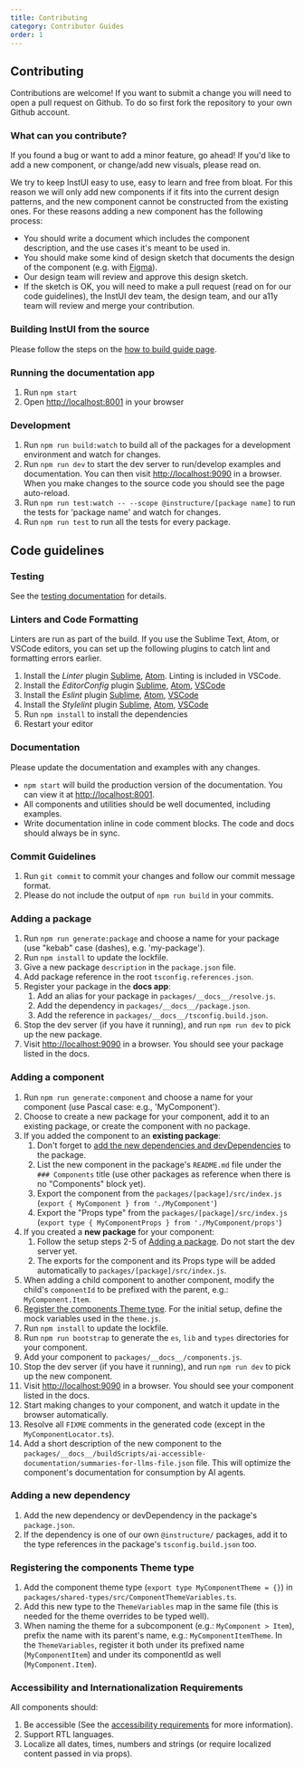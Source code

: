 ```yaml
---
title: Contributing
category: Contributor Guides
order: 1
---
```


## Contributing

Contributions are welcome! If you want to submit a change you will need to open a pull request on Github. To do so first fork the repository to your own Github account.

### What can you contribute?

If you found a bug or want to add a minor feature, go ahead! If you'd like to add a new component, or change/add new visuals, please read on.

We try to keep InstUI easy to use, easy to learn and free from bloat.
For this reason we will only add new components if it fits into the current design patterns, and the new component cannot be
constructed from the existing ones. For these reasons adding a new component has the following process:

- You should write a document which includes the component description, and the use cases it's meant to be used in.
- You should make some kind of design sketch that documents the design of the component (e.g. with [Figma](https://www.figma.com/)).
- Our design team will review and approve this design sketch.
- If the sketch is OK, you will need to make a pull request (read on for our code guidelines), the InstUI dev team, the design team, and our a11y team will review and merge your contribution.

### Building InstUI from the source

Please follow the steps on the [how to build guide page](#building-instui).

### Running the documentation app

1. Run `npm start`
1. Open [http://localhost:8001](http://localhost:8001) in your browser

### Development

1. Run `npm run build:watch` to build all of the packages for a development environment and watch for changes.
1. Run `npm run dev` to start the dev server to run/develop examples and documentation. You can then visit [http://localhost:9090](http://localhost:9090) in a browser. When you make changes to the source code you should see the page auto-reload.
1. Run `npm run test:watch -- --scope @instructure/[package name]` to run the tests for 'package name' and watch for changes.
1. Run `npm run test` to run all the tests for every package.

## Code guidelines

### Testing

See the [testing documentation](#testing-components) for details.

### Linters and Code Formatting

Linters are run as part of the build. If you use the Sublime Text, Atom, or VSCode editors, you can set up the following plugins to catch lint and formatting errors earlier.

1. Install the _Linter_ plugin [Sublime](http://sublimelinter.readthedocs.org/en/latest/), [Atom](https://atom.io/packages/linter). Linting is included in VSCode.
1. Install the _EditorConfig_ plugin [Sublime](https://github.com/sindresorhus/editorconfig-sublime), [Atom](https://github.com/sindresorhus/atom-editorconfig), [VSCode](https://github.com/editorconfig/editorconfig-vscode)
1. Install the _Eslint_ plugin [Sublime](https://github.com/roadhump/SublimeLinter-eslint), [Atom](https://github.com/AtomLinter/linter-eslint), [VSCode](https://github.com/Microsoft/vscode-eslint)
1. Install the _Stylelint_ plugin [Sublime](https://github.com/kungfusheep/SublimeLinter-contrib-stylelint), [Atom](https://atom.io/packages/linter-stylelint), [VSCode](https://github.com/shinnn/vscode-stylelint)
1. Run `npm install` to install the dependencies
1. Restart your editor

### Documentation

Please update the documentation and examples with any changes.

- `npm start` will build the production version of the documentation. You can view it at [http://localhost:8001](http://localhost:8001).
- All components and utilities should be well documented, including examples.
- Write documentation inline in code comment blocks. The code and docs should
  always be in sync.

### Commit Guidelines

1. Run `git commit` to commit your changes and follow our commit message format.
1. Please do not include the output of `npm run build` in your commits.

### Adding a package

1. Run `npm run generate:package` and choose a name for your package (use "kebab" case (dashes), e.g. 'my-package').
2. Run `npm install` to update the lockfile.
3. Give a new package `description` in the `package.json` file.
4. Add package reference in the root `tsconfig.references.json`.
5. Register your package in the **docs app**:
   1. Add an alias for your package in `packages/__docs__/resolve.js`.
   2. Add the dependency in `packages/__docs__/package.json`.
   3. Add the reference in `packages/__docs__/tsconfig.build.json`.
6. Stop the dev server (if you have it running), and run `npm run dev` to pick up the new package.
7. Visit [http://localhost:9090](http://localhost:9090) in a browser. You should see your package listed in the docs.

### Adding a component

1. Run `npm run generate:component` and choose a name for your component (use Pascal case: e.g., 'MyComponent').
2. Choose to create a new package for your component, add it to an existing package, or create the component with no package.
3. If you added the component to an **existing package**:
   1. Don't forget to [add the new dependencies and devDependencies](/#contributing/#code-guidelines-adding-a-new-dependency) to the package.
   2. List the new component in the package's `README.md` file under the `### Components` title (use other packages as reference when there is no "Components" block yet).
   3. Export the component from the `packages/[package]/src/index.js` (`export { MyComponent } from './MyComponent'`)
   4. Export the "Props type" from the `packages/[package]/src/index.js` (`export type { MyComponentProps } from './MyComponent/props'`)
4. If you created a **new package** for your component:
   1. Follow the setup steps 2-5 of [Adding a package](/#contributing/#code-guidelines-adding-a-package). Do not start the dev server yet.
   2. The exports for the component and its Props type will be added automatically to `packages/[package]/src/index.js`.
5. When adding a child component to another component, modify the child's `componentId` to be prefixed with the parent, e.g.: `MyComponent.Item`.
6. [Register the components Theme type](/#contributing/#code-guidelines-registering-the-components-theme-type). For the initial setup, define the mock variables used in the `theme.js`.
7. Run `npm install` to update the lockfile.
8. Run `npm run bootstrap` to generate the `es`, `lib` and `types` directories for your component.
9. Add your component to `packages/__docs__/components.js`.
10. Stop the dev server (if you have it running), and run `npm run dev` to pick up the new component.
11. Visit [http://localhost:9090](http://localhost:9090) in a browser. You should see your component listed in the docs.
12. Start making changes to your component, and watch it update in the browser automatically.
13. Resolve all `FIXME` comments in the generated code (except in the `MyComponentLocator.ts`).
14. Add a short description of the new component to the `packages/__docs__/buildScripts/ai-accessible-documentation/summaries-for-llms-file.json` file. This will optimize the component's documentation for consumption by AI agents.

### Adding a new dependency

1. Add the new dependency or devDependency in the package's `package.json`.
2. If the dependency is one of our own `@instructure/` packages, add it to the type references in the package's `tsconfig.build.json` too.

### Registering the components Theme type

1. Add the component theme type (`export type MyComponentTheme = {}`) in `packages/shared-types/src/ComponentThemeVariables.ts`.
2. Add this new type to the `ThemeVariables` map in the same file (this is needed for the theme overrides to be typed well).
3. When naming the theme for a subcomponent (e.g.: `MyComponent > Item`), prefix the name with its parent's name, e.g.: `MyComponentItemTheme`. In the `ThemeVariables`, register it both under its prefixed name (`MyComponentItem`) and under its componentId as well (`MyComponent.Item`).

### Accessibility and Internationalization Requirements

All components should:

1. Be accessible (See the [accessibility requirements](#accessibility) for more information).
1. Support RTL languages.
1. Localize all dates, times, numbers and strings (or require localized content passed in via props).
